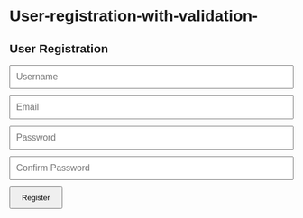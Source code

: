 # User-registration-with-validation-
<!DOCTYPE html>
<html lang="en">
<head>
  <meta charset="UTF-8" />
  <meta name="viewport" content="width=device-width, initial-scale=1.0"/>
  <title>User Registration</title>
  <style>
    body {
      font-family: Arial, sans-serif;
      padding: 20px;
    }

    form {
      max-width: 400px;
      margin: auto;
    }

    input {
      display: block;
      width: 100%;
      margin-bottom: 12px;
      padding: 10px;
      font-size: 16px;
    }

    .error {
      color: red;
      font-size: 14px;
      margin-bottom: 10px;
    }

    button {
      padding: 10px 20px;
    }
  </style>
</head>
<body>
  <h2>User Registration</h2>
  <form id="registerForm">
    <input type="text" id="username" placeholder="Username" required />
    <input type="email" id="email" placeholder="Email" required />
    <input type="password" id="password" placeholder="Password" required />
    <input type="password" id="confirmPassword" placeholder="Confirm Password" required />
    <div id="errorMsg" class="error"></div>
    <button type="submit">Register</button>
  </form>

  <script>
    const form = document.getElementById('registerForm');
    const errorMsg = document.getElementById('errorMsg');

    form.addEventListener('submit', (e) => {
      e.preventDefault();
      const username = document.getElementById('username').value.trim();
      const email = document.getElementById('email').value.trim();
      const password = document.getElementById('password').value;
      const confirmPassword = document.getElementById('confirmPassword').value;

      errorMsg.textContent = '';

      // Basic validations
      if (!username || !email || !password || !confirmPassword) {
        errorMsg.textContent = 'All fields are required.';
        return;
      }

      const emailRegex = /^[^\s@]+@[^\s@]+\.[^\s@]+$/;
      if (!emailRegex.test(email)) {
        errorMsg.textContent = 'Invalid email format.';
        return;
      }

      if (password.length < 6) {
        errorMsg.textContent = 'Password must be at least 6 characters.';
        return;
      }

      if (password !== confirmPassword) {
        errorMsg.textContent = 'Passwords do not match.';
        return;
      }

      // Submit to backend (optional)
      fetch('/api/register', {
        method: 'POST',
        headers: { 'Content-Type': 'application/json' },
        body: JSON.stringify({ username, email, password })
      })
      .then(res => res.json())
      .then(data => {
        if (data.success) {
          alert('User registered successfully!');
          form.reset();
        } else {
          errorMsg.textContent = data.message || 'Registration failed.';
        }
      })
      .catch(() => {
        errorMsg.textContent = 'Error connecting to server.';
      });
    });
  </script>
</body>
</html>
